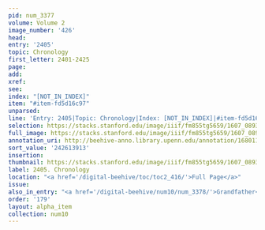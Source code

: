 ```yaml
---
pid: num_3377
volume: Volume 2
image_number: '426'
head:
entry: '2405'
topic: Chronology
first_letter: 2401-2425
page:
add:
xref:
see:
index: "[NOT_IN_INDEX]"
item: "#item-fd5d16c97"
unparsed:
line: 'Entry: 2405|Topic: Chronology|Index: [NOT_IN_INDEX]|#item-fd5d16c97'
selection: https://stacks.stanford.edu/image/iiif/fm855tg5659/1607_0893/807,3913,2758,300/full/0/default.jpg
full_image: https://stacks.stanford.edu/image/iiif/fm855tg5659/1607_0893/full/full/0/default.jpg
annotation_uri: http://beehive-anno.library.upenn.edu/annotation/1680110128999
sort_value: '242613913'
insertion:
thumbnail: https://stacks.stanford.edu/image/iiif/fm855tg5659/1607_0893/807,3913,600,180/250,/0/default.jpg
label: 2405. Chronology
location: "<a href='/digital-beehive/toc/toc2_416/'>Full Page</a>"
issue:
also_in_entry: "<a href='/digital-beehive/num10/num_3378/'>Grandfather</a>"
order: '179'
layout: alpha_item
collection: num10
---
```

